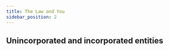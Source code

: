 ```yaml
---
title: The Law and You
sidebar_position: 2
---
```






## Unincorporated and incorporated entities
